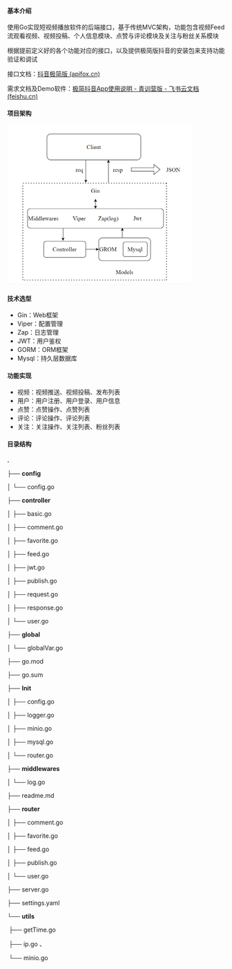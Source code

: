 #### 基本介绍

使用Go实现短视频播放软件的后端接口，基于传统MVC架构，功能包含视频Feed流观看视频、视频投稿、个人信息模块、点赞与评论模块及关注与粉丝关系模块

根据提前定义好的各个功能对应的接口，以及提供极简版抖音的安装包来支持功能验证和调试

接口文档：[抖音极简版 (apifox.cn)](https://www.apifox.cn/apidoc/shared-8cc50618-0da6-4d5e-a398-76f3b8f766c5/)

需求文档及Demo软件：[极简抖音App使用说明 - 青训营版 - 飞书云文档 (feishu.cn)](https://bytedance.feishu.cn/docs/doccnM9KkBAdyDhg8qaeGlIz7S7)

#### 项目架构

<img src="https://github.com/Ryu-nz/diagrams/blob/main/pic/image-20220719150747167.png" alt="image-20220719150747167" style="zoom: 50%;" />

#### 技术选型

- Gin：Web框架
- Viper：配置管理
- Zap：日志管理
- JWT：用户鉴权
- GORM：ORM框架
- Mysql：持久层数据库

#### 功能实现

- 视频：视频推送、视频投稿、发布列表
- 用户：用户注册、用户登录、用户信息
- 点赞：点赞操作、点赞列表
- 评论：评论操作、评论列表
- 关注：关注操作、关注列表、粉丝列表

#### 目录结构

**.**                                                                                                                                                                                         

├── **config**                                                                                                                                                                                

│  └── config.go                                                                                                                                                                         

├── **controller**                                                                                                                                                                            

│  ├── basic.go                                                                                                                                                                          

│  ├── comment.go                                                                                                                                                                        

│  ├── favorite.go                                                                                                                                                                       

│  ├── feed.go                                                                                                                                                                           

│  ├── jwt.go                                                                                                                                                                            

│  ├── publish.go                                                                                                                                                                        

│  ├── request.go                                                                                                                                                                        

│  ├── response.go                                                                                                                                                                       

│  └── user.go                                                                                                                                                                           

├── **global**                                                                                                                                                                                

│  └── globalVar.go                                                                                                                                                                      

├── go.mod                                                                                                                                                                                

├── go.sum                                                                                                                                                                                

├── **Init**                                                                                                                                                                                  

│  ├── config.go                                                                                                                                                                         

│  ├── logger.go                                                                                                                                                                         

│  ├── minio.go                                                                                                                                                                          

│  ├── mysql.go                                                                                                                                                                          

│  └── router.go                                                                                                                                                                         

├── **middlewares**                                                                                                                                                                           

│  └── log.go                                                                                                                                                                            

├── readme.md                                                                                                                                                                             

├── **router**                                                                                                                                                                                

│  ├── comment.go                                                                                                                                                                        

│  ├── favorite.go                                                                                                                                                                       

│  ├── feed.go                                                                                                                                                                           

│  ├── publish.go                                                                                                                                                                        

│  └── user.go                                                                                                                                                                           

├── server.go                                                                                                                                                                             

├── settings.yaml                                                                                                                                                                         

└── **utils**                                                                                                                                                                                 

​    ├── getTime.go                                                                                                                                                                        

​    ├── ip.go                                                                                                                                                                             、

​    └── minio.go         
